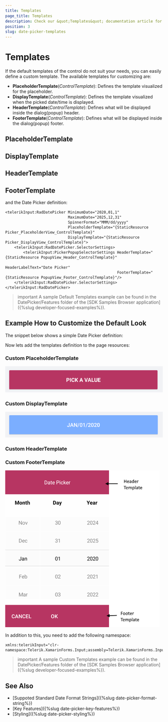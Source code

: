 ```yaml
---
title: Templates
page_title: Templates
description: Check our &quot;Templates&quot; documentation article for Telerik DatePicker for Xamarin control.
position: 3
slug: date-picker-templates
---
```


# Templates

If the default templates of the control do not suit your needs, you can easily define a custom template. The available templates for customizing are:

* **PlaceholderTemplate**(*ControlTemplate*): Defines the template visualized for the placeholder.  
* **DisplayTemplate**(*ControlTemplate*): Defines the template visualized when the picked date/time is displayed.
* **HeaderTemplate**(*ControlTemplate*): Defines what will be displayed inside the dialog(popup) header.
* **FooterTemplate**(*ControlTemplate*): Defines what will be displayed inside the dialog(popup) footer.

## PlaceholderTemplate

<snippet id='datepicker-placeholder-default-template' />

## DisplayTemplate

<snippet id='datepicker-display-default-template' />

## HeaderTemplate

<snippet id='datepicker-header-default-template' />

## FooterTemplate

<snippet id='datepicker-footer-default-template' />

and the Date Picker definition:

```XAML
<telerikInput:RadDatePicker MinimumDate="2020,01,1" 
                            MaximumDate="2025,12,31"
                            SpinnerFormat="MMM/dd/yyyy"
                            PlaceholderTemplate="{StaticResource Picker_PlaceholderView_ControlTemplate}"
                            DisplayTemplate="{StaticResource Picker_DisplayView_ControlTemplate}">
    <telerikInput:RadDatePicker.SelectorSettings>
        <telerikInput:PickerPopupSelectorSettings HeaderTemplate="{StaticResource PopupView_Header_ControlTemplate}"
                                                  HeaderLabelText="Date Picker"
                                                  FooterTemplate="{StaticResource PopupView_Footer_ControlTemplate}"/>
    </telerikInput:RadDatePicker.SelectorSettings>
</telerikInput:RadDatePicker>
```

>important A sample Default Templates example can be found in the DatePicker/Features folder of the [SDK Samples Browser application]({%slug developer-focused-examples%}).

## Example How to Customize the Default Look

The snippet below shows a simple Date Picker definition:

<snippet id='datepicker-custom-templates' />

Now lets add the templates definition to the page resources:

### Custom PlaceholderTemplate

<snippet id='datepicker-placeholder-template' />

![Date Picker PlaceholderTemplate](images/datepicker_placeholder_template.png)

### Custom DisplayTemplate

<snippet id='datepicker-display-template' />

![Date Picker DisplayTemplate](images/datepicker_display_template.png)

### Custom HeaderTemplate

<snippet id='datepicker-header-template' />

### Custom FooterTemplate

<snippet id='datepicker-footer-template' />

![Date Picker FooterTemplate](images/datepicker_header_footer_template.png)

In addition to this, you need to add the following namespace:

```XAML
xmlns:telerikInput="clr-namespace:Telerik.XamarinForms.Input;assembly=Telerik.XamarinForms.Input"
```

>important A sample Custom Templates example can be found in the DatePicker/Features folder of the [SDK Samples Browser application]({%slug developer-focused-examples%}).

## See Also

- [Suppoted Standard Date Format Strings]({%slug date-picker-format-string%})
- [Key Features]({%slug date-picker-key-features%})
- [Styling]({%slug date-picker-styling%})